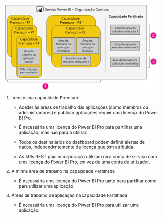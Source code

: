 ![](media/powerbi-premium-illustration/premium-chart.png "Ilustração do Power BI Premium")

1. Itens numa capacidade Premium
   
   * Aceder às áreas de trabalho das aplicações (como membros ou administradores) e publicar aplicações requer uma licença do Power BI Pro.

   * É necessária uma licença do Power BI Pro para partilhar uma aplicação, mas não para a utilizar.

   * Todos os destinatários do dashboard podem definir alertas de dados, independentemente da licença que têm atribuída.

   * As APIs REST para incorporação utilizam uma conta de serviço com uma licença do Power BI Pro, em vez de uma conta de utilizador.

2. A minha área de trabalho na capacidade Partilhada
   
   * É necessária uma licença do Power BI Pro tanto para partilhar como para utilizar uma aplicação.

3. Áreas de trabalho de aplicação na capacidade Partilhada
   
   * É necessária uma licença do Power BI Pro para utilizar uma aplicação.

